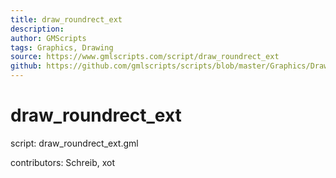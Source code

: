 ```yaml
---
title: draw_roundrect_ext
description: 
author: GMScripts
tags: Graphics, Drawing
source: https://www.gmlscripts.com/script/draw_roundrect_ext
github: https://github.com/gmlscripts/scripts/blob/master/Graphics/Drawing/draw_roundrect_ext.gml
---
```


draw_roundrect_ext
==================

script: draw_roundrect_ext.gml

contributors: Schreib, xot
